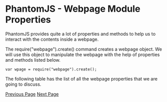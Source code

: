 # PhantomJS - Webpage Module Properties
PhantomJS provides quite a lot of properties and methods to help us to interact with the contents inside a webpage.

The require("webpage").create() command creates a webpage object. We will use this object to manipulate the webpage with the help of properties and methods listed below.

```
var wpage = require("webpage").create();
```
The following table has the list of all the webpage properties that we are going to discuss.


[Previous Page](../phantomjs/phantomjs_methods.md) [Next Page](../phantomjs/phantomjs_webpage_module_methods.md) 
